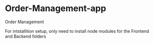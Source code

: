 # Order-Management-app
Order Management

For intstallition setup, only need to install node modules for the Frontend and Backend folders


